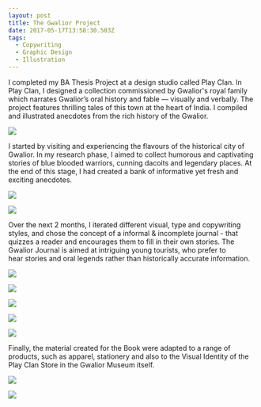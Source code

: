 ```yaml
---
layout: post
title: The Gwalior Project
date: 2017-05-17T13:58:30.503Z
tags:
  - Copywriting
  - Graphic Design
  - Illustration
---
```

I completed my BA Thesis Project at a design studio called Play Clan. In Play Clan, I designed a collection commissioned by Gwalior's royal family which narrates Gwalior’s oral history and fable — visually and verbally. The project features thrilling tales of this town at the heart of India. I compiled and illustrated anecdotes from the rich history of the Gwalior.

![](/images/01Gwalior.png)

I started by visiting and experiencing the flavours of the historical city of Gwalior. In my research phase, I aimed to collect humorous and captivating stories of blue blooded warriors, cunning dacoits and legendary places. At the end of this stage, I had created a bank of informative yet fresh and exciting anecdotes.

![](/images/02Gwalior.png)

![](/images/03Gwalior.png)

Over the next 2 months, I iterated different visual, type and copywriting styles, and chose the concept of a informal & incomplete journal - that quizzes a reader and encourages them to fill in their own stories. The Gwalior Journal is aimed at intriguing young tourists, who prefer to hear stories and oral legends rather than historically accurate information.

![](/images/04Gwalior.png)

![](/images/05Gwalior.png)

![](/images/06Gwalior.png)

![](/images/07Gwalior.png)

![](/images/08Gwalior.png)

Finally, the material created for the Book were adapted to a range of products, such as apparel, stationery and also to the Visual Identity of the Play Clan Store in the Gwalior Museum itself.

![](/images/09Gwalior.png)

![](/images/10Gwalior.png)
